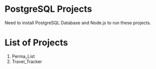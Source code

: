 # PostgreSQL Projects

Need to install PostgreSQL Database and Node.js to run these projects.

# List of Projects

1. Perma_List
2. Travel_Tracker

